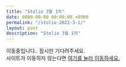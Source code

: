 ```yaml
---
title: "Stolio 3월 1차"
date: 0000-00-00 00:00:00 +0900
permalink: "/stolio-2022-3-1/"
layout: post
description: "Stolio 3월 1차"
---
```


이동중입니다.. 잠시만 기다려주세요.  
사이트가 이동하지 않는다면 <a href="https://shapelayer.notion.site/1-4b69ae6f2b4844bc87754bdff8bf1bf3">여기를 눌러 이동하세요.</a>  

<script type="text/javascript">
window.location.href = 'https://shapelayer.notion.site/1-4b69ae6f2b4844bc87754bdff8bf1bf3';
</script>